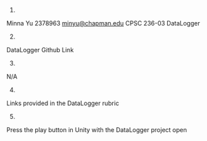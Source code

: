 1)
Minna Yu
2378963
minyu@chapman.edu
CPSC 236-03
DataLogger

2)
DataLogger Github Link

3) 
N/A

4)
Links provided in the DataLogger rubric

5)
Press the play button in Unity with the DataLogger project open
